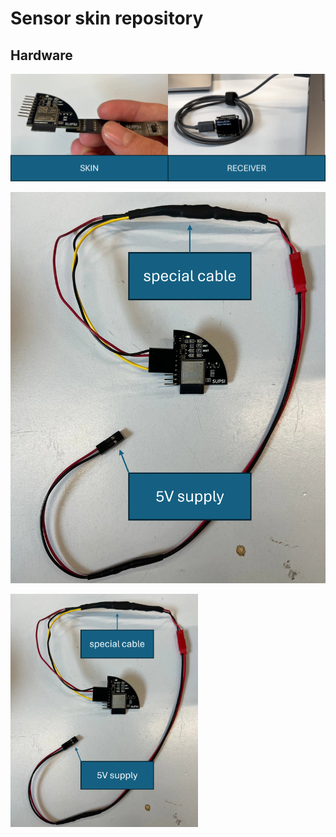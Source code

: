 # Sensor skin repository

## Hardware
![alt text](https://github.com/DavideDAlessandri/Sensor_Skin/blob/main/Skin/pic/Picture1.png?raw=true)

![alt text](https://github.com/DavideDAlessandri/Sensor_Skin/blob/main/Skin/pic/Picture2.png?raw=true)

<img src="https://github.com/DavideDAlessandri/Sensor_Skin/blob/main/Skin/pic/Picture2.png" width="300">